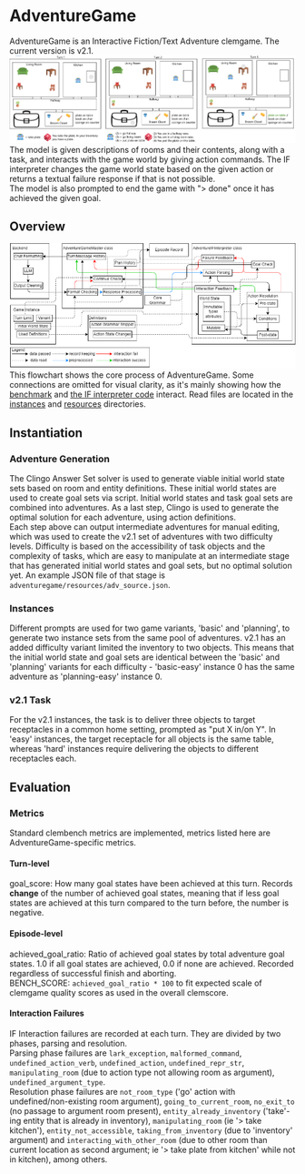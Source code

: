 # AdventureGame
AdventureGame is an Interactive Fiction/Text Adventure clemgame. The current version is v2.1.  
![AdventureGame Simplified](adv_graphic_2_lower.png)
The model is given descriptions of rooms and their contents, along with a task, and interacts with the game world by 
giving action commands. The IF interpreter changes the game world state based on the given action or returns a textual 
failure response if that is not possible.  
The model is also prompted to end the game with "> done" once it has achieved the given goal.
## Overview
![AdventureGame Flowchart](adv_flowchart_cut.png)
This flowchart shows the core process of AdventureGame. Some connections are omitted for visual clarity, as it's mainly 
showing how the [benchmark](master.py) and [the IF interpreter code](if_wrapper.py) interact. Read files are located in 
the [instances](in) and [resources](resources) directories.
## Instantiation
### Adventure Generation
The Clingo Answer Set solver is used to generate viable initial world state sets based on room and entity definitions. 
These initial world states are used to create goal sets via script. Initial world states and task goal sets are combined 
into adventures. As a last step, Clingo is used to generate the optimal solution for each adventure, using action 
definitions.  
Each step above can output intermediate adventures for manual editing, which was used to create the v2.1 set of adventures 
with two difficulty levels. Difficulty is based on the accessibility of task objects and the complexity of tasks, which 
are easy to manipulate at an intermediate stage that has generated initial world states and goal sets, but no optimal 
solution yet. An example JSON file of that stage is `adventuregame/resources/adv_source.json`.
### Instances
Different prompts are used for two game variants, 'basic' and 'planning', to generate two instance sets from the 
same pool of adventures. v2.1 has an added difficulty variant limited the inventory to two objects. This means that the 
initial world state and goal sets are identical between the 'basic' and 'planning' variants for each difficulty - 
'basic-easy' instance 0 has the same adventure as 'planning-easy' instance 0.
### v2.1 Task
For the v2.1 instances, the task is to deliver three objects to target receptacles in a common home setting, prompted as 
"put X in/on Y". In 'easy' instances, the target receptacle for all objects is the same table, whereas 'hard' instances 
require delivering the objects to different receptacles each.
## Evaluation
### Metrics
Standard clembench metrics are implemented, metrics listed here are AdventureGame-specific metrics.
#### Turn-level
goal_score: How many goal states have been achieved at this turn. Records **change** of the number of achieved goal 
states, meaning that if less goal states are achieved at this turn compared to the turn before, the number is negative.
#### Episode-level
achieved_goal_ratio: Ratio of achieved goal states by total adventure goal states. 1.0 if all goal states are achieved, 
0.0 if none are achieved. Recorded regardless of successful finish and aborting.  
BENCH_SCORE: `achieved_goal_ratio * 100` to fit expected scale of clemgame quality scores as used in the overall 
clemscore.  
#### Interaction Failures
IF Interaction failures are recorded at each turn. They are divided by two phases, parsing and resolution.  
Parsing phase failures are `lark_exception`, `malformed_command`, `undefined_action_verb`, `undefined_action`, 
`undefined_repr_str`, `manipulating_room` (due to action type not allowing room as argument), `undefined_argument_type`.  
Resolution phase failures are `not_room_type` ('go' action with undefined/non-existing room argument), 
`going_to_current_room`, `no_exit_to` (no passage to argument room present), `entity_already_inventory` ('take'-ing 
entity that is already in inventory), `manipulating_room` (ie '> take kitchen'), `entity_not_accessible`, 
`taking_from_inventory` (due to 'inventory' argument) and `interacting_with_other_room` (due to other room than current 
location as second argument; ie '> take plate from kitchen' while not in kitchen), among others.